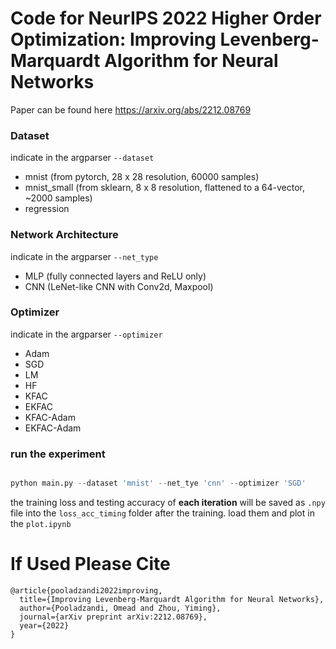 # Code for NeurIPS 2022 Higher Order Optimization: Improving Levenberg-Marquardt Algorithm for Neural Networks

Paper can be found here  https://arxiv.org/abs/2212.08769
### Dataset

indicate in the argparser `--dataset`

* mnist (from pytorch, 28 x 28 resolution, 60000 samples)
* mnist_small (from sklearn, 8 x 8 resolution, flattened to a 64-vector, ~2000 samples)
* regression 

### Network Architecture

indicate in the argparser `--net_type`

* MLP (fully connected layers and ReLU only) 
* CNN (LeNet-like CNN with Conv2d, Maxpool)

### Optimizer

indicate in the argparser `--optimizer`

* Adam
* SGD
* LM
* HF 
* KFAC
* EKFAC
* KFAC-Adam
* EKFAC-Adam

### run the experiment

```python

python main.py --dataset 'mnist' --net_tye 'cnn' --optimizer 'SGD'

```

the training loss and testing accuracy of **each iteration** will be saved as `.npy` file into the `loss_acc_timing` folder after the training. load them and plot in the `plot.ipynb`


# If Used Please Cite 
```
@article{pooladzandi2022improving,
  title={Improving Levenberg-Marquardt Algorithm for Neural Networks},
  author={Pooladzandi, Omead and Zhou, Yiming},
  journal={arXiv preprint arXiv:2212.08769},
  year={2022}
}
```
